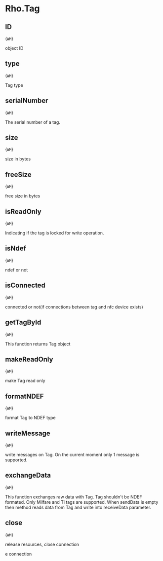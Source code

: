 # Rho.Tag## ID{`WM`}object ID## type{`WM`}Tag type## serialNumber{`WM`}The serial number of a tag.## size{`WM`}size in bytes## freeSize{`WM`}free size in bytes## isReadOnly{`WM`}Indicating if the tag is locked for write operation.## isNdef{`WM`}ndef or not## isConnected{`WM`}connected or not(if connections between tag and nfc device exists)## getTagById{`WM`}This function returns Tag object## makeReadOnly{`WM`}make Tag read only## formatNDEF{`WM`}format Tag to NDEF type## writeMessage{`WM`}write messages on Tag. On the current moment only 1 message is supported.## exchangeData{`WM`}This function exchanges raw data with Tag. Tag shouldn't be NDEF formated. Only Milfare and Ti tags are supported. When sendData is empty then method reads data from Tag and write into receiveData parameter.## close{`WM`}release resources, close connectione connection